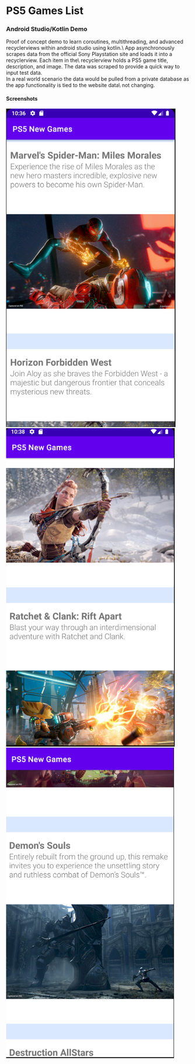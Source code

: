 # PS5 Games List
### Android Studio/Kotlin Demo
Proof of concept demo to learn coroutines, multithreading, and advanced recyclerviews within android studio using kotlin.\ 
App asynchronously scrapes data from the official Sony Playstation site and loads it into a recyclerview. Each item in the\ recyclerview holds a PS5 game title, description, and image. The data was scraped to provide a quick way to input test data.\
In a real world scenario the data would be pulled from a private database as the app functionality is tied to the website data\ 
not changing.

#### Screenshots
![screenshot 1](/img/screen1.PNG)
![screenshot 2](/img/screen2.PNG)
![screenshot 3](/img/screen3.PNG)
